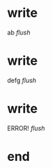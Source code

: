 # write
  a<style id="^M0"></style>b
_flush_

# write
  d<style id="/M0"></style>efg
_flush_

# write
  <noscript id="M0">ERROR!</noscript><script>(M$r=REORDER_RUNTIME)("M0")</script>
_flush_

# end
